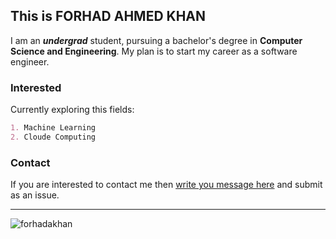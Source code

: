 ## This is **FORHAD AHMED KHAN**

I am an ___undergrad___ student, pursuing a bachelor's degree in **Computer Science and Engineering**. My plan is to start my career as a software engineer. 


### Interested

Currently exploring this fields:

```markdown
1. Machine Learning
2. Cloude Computing
```


### Contact

If you are interested to contact me then [write you message here](https://github.com/forhadakhan/forhadakhan/issues/new) and submit as an issue.  

______

![forhadakhan](https://avatars.githubusercontent.com/u/89868933?v=4)
